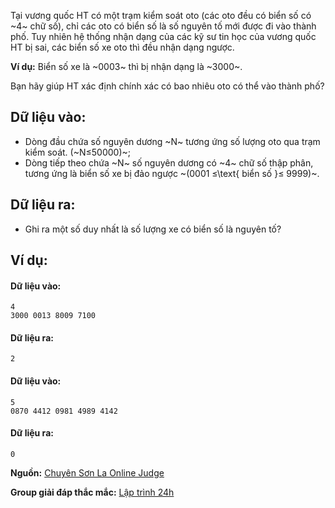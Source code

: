 Tại vương quốc HT có một trạm kiểm soát oto (các oto đều có biển số có ~4~ chữ số), chỉ các oto có biển số là số nguyên tố mới được đi vào thành phố. Tuy nhiên hệ thống nhận dạng của các kỹ sư tin học của vương quốc HT bị sai, các biển số xe oto thì đều nhận dạng ngược.

**Ví dụ:** Biển số xe là ~0003~ thì bị nhận dạng là ~3000~.

Bạn hãy giúp HT xác định chính xác có bao nhiêu oto có thể vào thành phố?

## Dữ liệu vào:
- Dòng đầu chứa số nguyên dương ~N~ tương ứng số lượng oto qua trạm kiểm soát. (~N≤50000)~;
- Dòng tiếp theo chứa ~N~ số nguyên dương có ~4~ chữ số thập phân, tương ứng là biển số xe bị đảo ngược ~(0001 ≤\text{ biển số }≤ 9999)~.

## Dữ liệu ra:
- Ghi ra một số duy nhất là số lượng xe có biển số là nguyên tố?

## Ví dụ:
#### Dữ liệu vào:
```
4
3000 0013 8009 7100
```

#### Dữ liệu ra:
```
2
```

#### Dữ liệu vào:
```
5
0870 4412 0981 4989 4142
```

#### Dữ liệu ra:
```
0
```
**Nguồn:** [Chuyên Sơn La Online Judge](http://csloj.ddns.net/)

**Group giải đáp thắc mắc:** [Lập trình 24h](https://www.facebook.com/groups/1386904321519984)